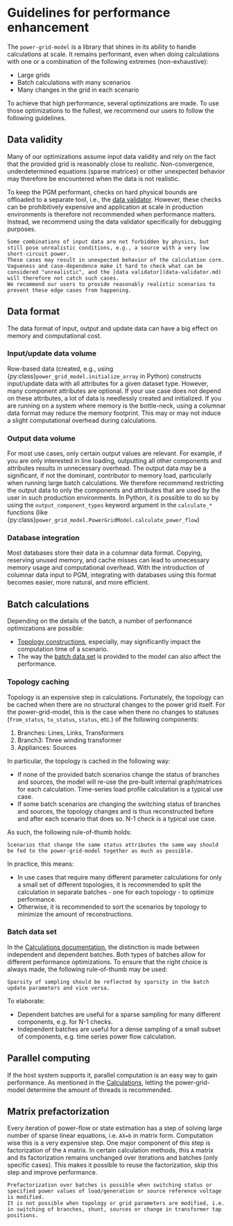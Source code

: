 <!--
SPDX-FileCopyrightText: Contributors to the Power Grid Model project <powergridmodel@lfenergy.org>

SPDX-License-Identifier: MPL-2.0
-->

# Guidelines for performance enhancement

The `power-grid-model` is a library that shines in its ability to handle calculations at scale.
It remains performant, even when doing calculations with one or a combination of the following extremes (non-exhaustive):

- Large grids
- Batch calculations with many scenarios
- Many changes in the grid in each scenario

To achieve that high performance, several optimizations are made.
To use those optimizations to the fullest, we recommend our users to follow the following guidelines.

## Data validity

Many of our optimizations assume input data validity and rely on the fact that the provided grid is reasonably close to realistic.
Non-convergence, underdetermined equations (sparse matrices) or other unexpected behavior may therefore be encountered when the data is not realistic.

To keep the PGM performant, checks on hard physical bounds are offloaded to a separate tool, i.e., the [data validator](data-validator.md).
However, these checks can be prohibitively expensive and application at scale in production environments is therefore not recommended when performance matters.
Instead, we recommend using the data validator specifically for debugging purposes.

```{note}
Some combinations of input data are not forbidden by physics, but still pose unrealistic conditions, e.g., a source with a very low short-circuit power.
These cases may result in unexpected behavior of the calculation core.
Vagueness and case-dependence make it hard to check what can be considered "unrealistic", and the [data validator](data-validator.md) will therefore not catch such cases.
We recommend our users to provide reasonably realistic scenarios to prevent these edge cases from happening.
```

## Data format

The data format of input, output and update data can have a big effect on memory and computational cost.

### Input/update data volume

Row-based data (created, e.g., using {py:class}`power_grid_model.initialize_array` in Python) constructs input/update data with all attributes for a given dataset type.
However, many component attributes are optional.
If your use case does not depend on these attributes, a lot of data is needlessly created and initialized.
If you are running on a system where memory is the bottle-neck, using a columnar data format may reduce the memory footprint. This may or may not induce a slight computational overhead during calculations.

### Output data volume

For most use cases, only certain output values are relevant.
For example, if you are only interested in line loading, outputting all other components and attributes results in unnecessary overhead.
The output data may be a significant, if not the dominant, contributor to memory load, particularly when running large batch calculations.
We therefore recommend restricting the output data to only the components and attributes that are used by the user in such production environments.
In Python, it is possible to do so by using the `output_component_types` keyword argument in the `calculate_*` functions (like {py:class}`power_grid_model.PowerGridModel.calculate_power_flow`)

### Database integration

Most databases store their data in a columnar data format.
Copying, reserving unused memory, and cache misses can lead to unnecessary memory usage and computational overhead.
With the introduction of columnar data input to PGM, integrating with databases using this format becomes easier, more natural, and more efficient.

## Batch calculations

Depending on the details of the batch, a number of performance optimizations are possible:

* [Topology constructions](#topology-caching), especially, may significantly impact the computation time of a scenario.
* The way the [batch data set](#using-independent-batches) is provided to the model can also affect the performance.

### Topology caching

Topology is an expensive step in calculations.
Fortunately, the topology can be cached when there are no structural changes to the power grid itself.
For the power-grid-model, this is the case when there no changes to statuses (`from_status`, `to_status`, `status`, etc.) of the following components:

1. Branches: Lines, Links, Transformers
2. Branch3: Three winding transformer
3. Appliances: Sources

In particular, the topology is cached in the following way:

- If none of the provided batch scenarios change the status of branches and sources, the model will re-use the pre-built internal graph/matrices for each calculation. Time-series load profile calculation is a typical use case.
- If some batch scenarios are changing the switching status of branches and sources, the topology changes and is thus reconstructed before and after each scenario that does so. N-1 check is a typical use case.

As such, the following rule-of-thumb holds:

```{note}
Scenarios that change the same status attributes the same way should be fed to the power-grid-model together as much as possible. 
```

In practice, this means:

- In use cases that require many different parameter calculations for only a small set of different topologies, it is recommended to split the calculation in separate batches - one for each topology - to optimize performance.
- Otherwise, it is recommended to sort the scenarios by topology to minimize the amount of reconstructions.

### Batch data set

In the [Calculations documentation](calculations.md#batch-data-set), the distinction is made between independent and dependent batches.
Both types of batches allow for different performance optimizations.
To ensure that the right choice is always made, the following rule-of-thumb may be used:

```{note}
Sparsity of sampling should be reflected by sparsity in the batch update parameters and vice versa.
```

To elaborate:

- Dependent batches are useful for a sparse sampling for many different components, e.g. for N-1 checks.
- Independent batches are useful for a dense sampling of a small subset of components, e.g. time series power flow calculation.

## Parallel computing

If the host system supports it, parallel computation is an easy way to gain performance.
As mentioned in the [Calculations](calculations.md#parallel-computing), letting the power-grid-model determine the amount of threads is recommended.

## Matrix prefactorization

Every iteration of power-flow or state estimation has a step of solving large number of sparse linear equations, i.e. `AX=b` in matrix form.
Computation wise this is a very expensive step.
One major component of this step is factorization of the `A` matrix.
In certain calculation methods, this `A` matrix and its factorization remains unchanged
over iterations and batches (only specific cases).
This makes it possible to reuse the factorization, skip this step and improve performance.

```{note}
Prefactorization over batches is possible when switching status or specified power values of load/generation or source reference voltage is modified.
It is not possible when topology or grid parameters are modified, i.e. in switching of branches, shunt, sources or change in transformer tap positions.
```
